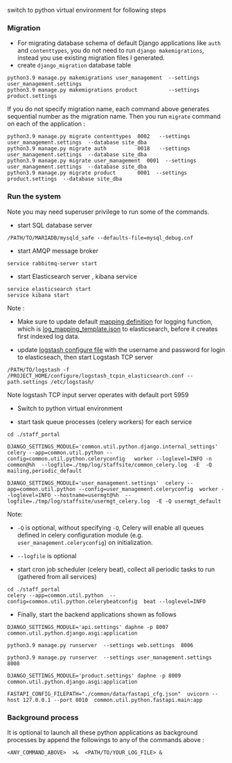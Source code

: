 
switch to python virtual environment for following steps

### Migration

* For migrating database schema of default Django applications like `auth` and `contenttypes`, you do not need to run `django makemigrations`, instead you use existing migration files I generated.
* create `django_migration` database table

```
python3.9 manage.py makemigrations user_management  --settings user_management.settings
python3.9 manage.py makemigrations product          --settings product.settings
```
If you do not specify migration name, each command above generates sequential number as the migration name. Then you run `migrate` command on each of the application :
```
python3.9 manage.py migrate contenttypes  0002   --settings user_management.settings  --database site_dba
python3.9 manage.py migrate auth          0018   --settings user_management.settings  --database site_dba
python3.9 manage.py migrate user_management  0001  --settings user_management.settings  --database site_dba
python3.9 manage.py migrate product       0001  --settings product.settings  --database site_dba
```

### Run the system

Note you may need superuser privilege to run some of the commands.

* start SQL database server
```
/PATH/TO/MARIADB/mysqld_safe --defaults-file=mysql_debug.cnf
```

* start AMQP message broker
```
service rabbitmq-server start
```

* start Elasticsearch server , kibana service
```
service elasticsearch start
service kibana start
```
Note :
* Make sure to update default [mapping definition](https://github.com/metalalive/EnvToolSetupJunkBox/blob/master/elasticsearch/5.6/basic_usage_cheatsheet.md#mapping) for logging function, which is [log_mapping_template.json](./configure/log_mapping_template.json) to elasticsearch, before it creates first indexed log data.


* update [logstash configure file](./configure/logstash_tcpin_elasticsearch.conf) with the username and password for login to elasticseach, then start Logstash TCP server
```
/PATH/TO/logstash -f  /PROJECT_HOME/configure/logstash_tcpin_elasticsearch.conf --path.settings /etc/logstash/
```
Note logstash TCP input server operates with default port 5959

* Switch to python virtual environment 

* start task queue processes (celery workers) for each service
```
cd ./staff_portal

DJANGO_SETTINGS_MODULE='common.util.python.django.internal_settings' celery --app=common.util.python --config=common.util.python.celeryconfig   worker --loglevel=INFO -n common@%h  --logfile=./tmp/log/staffsite/common_celery.log  -E  -Q mailing,periodic_default

DJANGO_SETTINGS_MODULE='user_management.settings'  celery --app=common.util.python --config=user_management.celeryconfig  worker --loglevel=INFO --hostname=usermgt@%h  --logfile=./tmp/log/staffsite/usermgt_celery.log  -E -Q usermgt_default
```
Note:
*  `-Q` is optional, without specifying `-Q`, Celery will enable all queues defined in celery configuration module (e.g. `user_management.celeryconfig`) on initialization.
* `--logfile` is optional


* start cron job scheduler (celery beat), collect all periodic tasks to run (gathered from all services)
```
cd ./staff_portal
celery --app=common.util.python  --config=common.util.python.celerybeatconfig  beat --loglevel=INFO
```

* Finally, start the backend applications shown as follows
```
DJANGO_SETTINGS_MODULE='api.settings' daphne -p 8007  common.util.python.django.asgi:application

python3.9 manage.py runserver  --settings web.settings  8006

python3.9 manage.py runserver  --settings user_management.settings  8008

DJANGO_SETTINGS_MODULE='product.settings' daphne -p 8009  common.util.python.django.asgi:application

FASTAPI_CONFIG_FILEPATH="./common/data/fastapi_cfg.json"  uvicorn --host 127.0.0.1 --port 8010  common.util.python.fastapi.main:app 
```

### Background process
It is optional to launch all these python applications as background processes by append the followings to any of the commands above :
```
<ANY_COMMAND_ABOVE>  >&  <PATH/TO/YOUR_LOG_FILE> &
```


